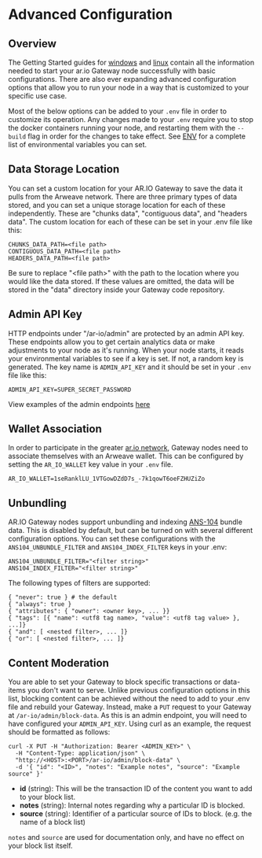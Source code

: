 ---
---
# Advanced Configuration

## Overview

The Getting Started guides for [windows](./windows-setup.md) and [linux](./linux-setup.md) contain all the information needed to start your ar.io Gateway node successfully with basic configurations. There are also ever expanding advanced configuration options that allow you to run your node in a way that is customized to your specific use case. 

Most of the below options can be added to your `.env` file in order to customize its operation. Any changes made to your `.env`  require you to stop the docker containers running your node, and restarting them with the `--build` flag in order for the changes to take effect. See [ENV](./env.md) for a complete list of environmental variables you can set.

## Data Storage Location

You can set a custom location for your AR.IO Gateway to save the data it pulls from the Arweave network. There are three primary types of data stored, and you can set a unique storage location for each of these independently. These are "chunks data", "contiguous data", and "headers data". The custom location for each of these can be set in your .env file like this:

```
CHUNKS_DATA_PATH=<file path>
CONTIGUOUS_DATA_PATH=<file path>
HEADERS_DATA_PATH=<file path>
```

Be sure to replace "\<file path>" with the path to the location where you would like the data stored. If these values are omitted, the data will be stored in the "data" directory inside your Gateway code repository.

## Admin API Key

HTTP endpoints under "/ar-io/admin" are protected by an admin API key. These endpoints allow you to get certain analytics data or make adjustments to your node as it's running. When your node starts, it reads your environmental variables to see if a key is set. If not, a random key is generated. The key name is `ADMIN_API_KEY` and it should be set in your `.env` file like this:

```
ADMIN_API_KEY=SUPER_SECRET_PASSWORD
```

View examples of the admin endpoints [here](./admin/admin-api.md)

## Wallet Association

In order to participate in the greater [ar.io network](/../), Gateway nodes need to associate themselves with an Arweave wallet. This can be configured by setting the `AR_IO_WALLET` key value in your `.env` file.

```
AR_IO_WALLET=1seRanklLU_1VTGowDZdD7s_-7k1qowT6oeFZHUZiZo
```

## Unbundling

AR.IO Gateway nodes support unbundling and indexing [ANS-104](https://github.com/ArweaveTeam/arweave-standards/blob/master/ans/ANS-104.md) bundle data. This is disabled by default, but can be turned on with several different configuration options. You can set these configurations with the `ANS104_UNBUNDLE_FILTER` and `ANS104_INDEX_FILTER` keys in your .env:

```
ANS104_UNBUNDLE_FILTER="<filter string>"
ANS104_INDEX_FILTER="<filter string>"
```

The following types of filters are supported:

```
{ "never": true } # the default
{ "always": true }
{ "attributes": { "owner": <owner key>, ... }}
{ "tags": [{ "name": <utf8 tag name>, "value": <utf8 tag value> }, ...]}
{ "and": [ <nested filter>, ... ]}
{ "or": [ <nested filter>, ... ]}
```

## Content Moderation

You are able to set your Gateway to block specific transactions or data-items you don't want to serve. Unlike previous configuration options in this list, blocking content can be achieved without the need to add to your .env file and rebuild your Gateway. Instead, make a `PUT` request to your Gateway at `/ar-io/admin/block-data`. As this is an admin endpoint, you will need to have configured your `ADMIN_API_KEY`. Using curl as an example, the request should be formatted as follows:

```
curl -X PUT -H "Authorization: Bearer <ADMIN_KEY>" \
  -H "Content-Type: application/json" \
  "http://<HOST>:<PORT>/ar-io/admin/block-data" \
  -d '{ "id": "<ID>", "notes": "Example notes", "source": "Example source" }'
```

* **id** (string):  This will be the transaction ID of the content you want to add to your block list.
* **notes** (string): Internal notes regarding why a particular ID is blocked.
* **source** (string): Identifier of a particular source of IDs to block. (e.g. the name of a block list)

`notes` and `source` are used for documentation only, and have no effect on your block list itself.